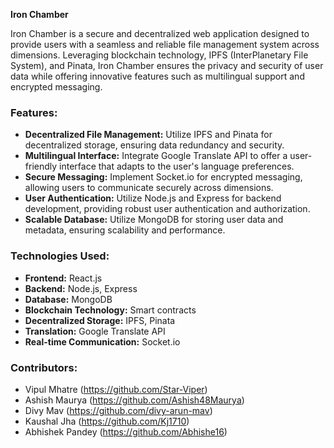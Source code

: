 **Iron Chamber**

Iron Chamber is a secure and decentralized web application designed to provide users with a seamless and reliable file management system across dimensions. Leveraging blockchain technology, IPFS (InterPlanetary File System), and Pinata, Iron Chamber ensures the privacy and security of user data while offering innovative features such as multilingual support and encrypted messaging.

### Features:

- **Decentralized File Management:** Utilize IPFS and Pinata for decentralized storage, ensuring data redundancy and security.
- **Multilingual Interface:** Integrate Google Translate API to offer a user-friendly interface that adapts to the user's language preferences.
- **Secure Messaging:** Implement Socket.io for encrypted messaging, allowing users to communicate securely across dimensions.
- **User Authentication:** Utilize Node.js and Express for backend development, providing robust user authentication and authorization.
- **Scalable Database:** Utilize MongoDB for storing user data and metadata, ensuring scalability and performance.

### Technologies Used:

- **Frontend:** React.js
- **Backend:** Node.js, Express
- **Database:** MongoDB
- **Blockchain Technology:** Smart contracts
- **Decentralized Storage:** IPFS, Pinata
- **Translation:** Google Translate API
- **Real-time Communication:** Socket.io

### Contributors:

- Vipul Mhatre (https://github.com/Star-Viper)
- Ashish Maurya (https://github.com/Ashish48Maurya)
- Divy Mav (https://github.com/divy-arun-mav)
- Kaushal Jha (https://github.com/Kj1710)
- Abhishek Pandey (https://github.com/Abhishe16)
